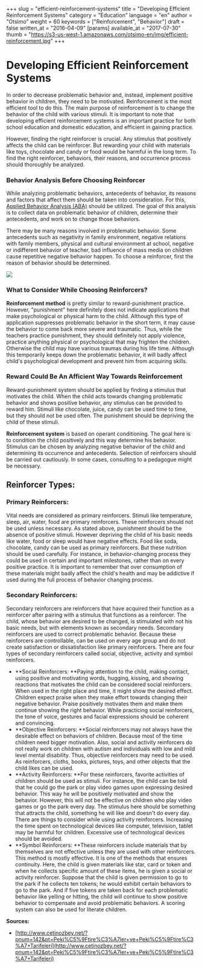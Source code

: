 +++
slug = "efficient-reinforcement-systems"
title = "Developing Efficient Reinforcement Systems"
category = "Education"
language = "en"
author = "Otsimo"
weight = 60
keywords = ["Reinforcement", "Behavior"]
draft = false
written_at = "2016-04-09"
[params]
available_at = "2017-07-30"
thumb = "https://s3-us-west-1.amazonaws.com/otsimo-en/img/efficient-reinforcement.jpg"
+++

# Developing Efficient Reinforcement Systems

In order to decrease problematic behavior and, instead, implement positive behavior in children, they need to be motivated. Reinforcement is the most efficient tool to do this. The main purpose of reinforcement is to change the behavior of the child with various stimuli. It is important to note that developing efficient reinforcement systems is an important practice for both school education and domestic education, and efficient in gaining practice.

However, finding the right reinforcer is crucial. Any stimulus that positively affects the child can be reinforcer. But rewarding your child with materials like toys, chocolate and candy or food would be harmful in the long term. To find the right reinforcer, behaviors, their reasons, and occurrence process should thoroughly be analyzed.

### Behavior Analysis Before Choosing Reinforcer

While analyzing problematic behaviors, antecedents of behavior, its reasons and factors that affect them should be taken into consideration. For this, [Applied Behavior Analysis (ABA)](/applied-behavior-analysis-aba-2/) should be utilized. The goal of this analysis is to collect data on problematic behavior of children, determine their antecedents, and work on to change those behaviors.


There may be many reasons involved in problematic behavior. Some antecedents such as negativity in family environment, negative relations with family members, physical and cultural environment at school, negative or indifferent behavior of teacher, bad influence of mass media on children cause repetitive negative behavior happen. To choose a reinforcer, first the reason of behavior should be determined.

![](https://s3-us-west-1.amazonaws.com/otsimo-en/img/blog_ici/create_child.jpg)

### What to Consider While Choosing Reinforcers?

**Reinforcement method** is pretty similar to reward-punishment practice. However, "punishment" here definitely does not indicate applications that make psychological or physical harm to the child. Although this type of application suppresses problematic behavior in the short term, it may cause the behavior to come back more severe and traumatic. Thus, while the teachers practice punishment, they should definitely not apply violence, practice anything physical or psychological that may frighten the children. Otherwise the child may have various traumas during his life time. Although this temporarily keeps down the problematic behavior, it will badly affect child's psychological development and prevent him from acquiring skills.

### Reward Could Be An Afficient Way Towards Reinforcement

Reward-punishment system should be applied by finding a stimulus that motivates the child. When the child acts towards changing problematic behavior and shows positive behavior, any stimulus can be provided to reward him. Stimuli like chocolate, juice, candy can be used time to time, but they should not be used often. The punishment should be depriving the child of these stimuli.

**Reinforcement system** is based on operant conditioning. The goal here is to condition the child positively and this way determine his behavior. Stimulus can be chosen by analyzing negative behavior of the child and determining its occurrence and antecedents. Selection of reinforcers should be carried out cautiously. In some cases, consulting to a pedagogue might be necessary.

## Reinforcer Types:

### Primary Reinforcers:

Vital needs are considered as primary reinforcers. Stimuli like temperature, sleep, air, water, food are primary reinforcers. These reinforcers should not be used unless necessary. As stated above, punishment should be the absence of positive stimuli. However depriving the child of his basic needs like water, food or sleep would have negative effects. Food like soda, chocolate, candy can be used as primary reinforcers. But these nutrition should be used carefully. For instance, in behavior-changing process they could be used in certain and important milestones, rather than on every positive practice. It is important to remember that over consumption of these materials might badly affect the child's health and may be addictive if used during the full process of behavior changing process.

### Secondary Reinforcers:

Secondary reinforcers are reinforcers that have acquired their function as a reinforcer after pairing with a stimulus that functions as a reinforcer. The child, whose behavior are desired to be changed, is stimulated with not his basic needs, but with elements known as secondary needs. Secondary reinforcers are used to correct problematic behavior. Because these reinforcers are controllable, can be used on every age group and do not create satisfaction or dissatisfaction like primary reinforcers. There are four types of secondary reinforcers called social, objective, activity and symbol reinforcers.

  * **Social Reinforcers: **Paying attention to the child, making contact, using positive and motivating words, hugging, kissing, and showing reactions that motivates the child can be considered social reinforcers. When used in the right place and time, it might show the desired effect. Children expect praise when they make effort towards changing their negative behavior. Praise positively motivates them and make them continue showing the right behavior. While practicing social reinforcers, the tone of voice, gestures and facial expressions should be coherent and convincing.
  * **Objective Reinforcers: **Social reinforcers may not always have the desirable effect on behaviors of children. Because most of the time children need bigger motivation. Also, social and activity reinforcers do not really work on children with autism and individuals with low and mild level mental disability. Thus, objective reinforcers may need to be used. As reinforcers, cloths, books, pictures, toys, and other objects that the child likes can be used.
  * **Activity Reinforcers: **For these reinforcers, favorite activities of children should be used as stimuli. For instance, the child can be told that he could go the park or play video games upon expressing desired behavior. This way he will be positively motivated and show the behavior. However, this will not be effective on children who play video games or go the park every day. The stimulus here should be something that attracts the child, something he will like and doesn't do every day. There are things to consider while using activity reinforcers. Increasing the time spent on technological devices like computer, television, tablet may be harmful for children. Excessive use of technological devices should be avoided.
  * **Symbol Reinforcers: **These reinforcers include materials that by themselves are not effective unless they are used with other reinforcers. This method is mostly effective. It is one of the methods that ensures continuity. Here, the child is given materials like star, card or token and when he collects specific amount of these items, he is given a social or activity reinforcer. Suppose that the child is given permission to go to the park if he collects ten tokens; he would exhibit certain behaviors to go to the park. And if five tokens are taken back for each problematic behavior like yelling or hitting, the child will continue to show positive behavior to compensate and avoid problematic behaviors. A scoring system can also be used for literate children.

**Sources:**

  * [http://www.cetinozbey.net/?pnum=142&pt=Peki%C5%9Ftire%C3%A7ler+ve+Peki%C5%9Ftire%C3%A7+Tarifeleri](http://www.cetinozbey.net/?pnum=142&pt=Peki%C5%9Ftire%C3%A7ler+ve+Peki%C5%9Ftire%C3%A7+Tarifeleri)
